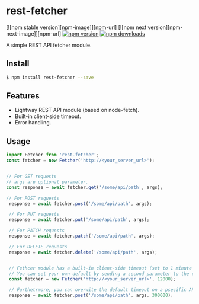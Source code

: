 
rest-fetcher
============

[![npm stable version][npm-image]][npm-url]
[![npm next version][npm-next-image]][npm-url]
[![npm version](https://img.shields.io/npm/v/rest-fetcher.svg?style=flat-square)](https://www.npmjs.com/package/rest-fetcher)
[![npm downloads](https://img.shields.io/npm/dm/rest-fetcher.svg?style=flat-square)](https://www.npmjs.com/package/rest-fetcher)

A simple REST API fetcher module.

## Install

```sh
$ npm install rest-fetcher --save
```

## Features

- Lightway REST API module (based on node-fetch).
- Built-in client-side timeout.
- Error handling.

## Usage
```javascript
import Fetcher from 'rest-fetcher';
const fetcher = new Fetcher('http://<your_server_url>');


// For GET requests
// args are optional parameter.
const response = await fetcher.get('/some/api/path', args);

// For POST requests
 response = await fetcher.post('/some/api/path', args);

 // For PUT requests
 response = await fetcher.put('/some/api/path', args);

 // For PATCH requests
 response = await fetcher.patch('/some/api/path', args);

 // For DELETE requests
 response = await fetcher.delete('/some/api/path', args);


 // Fethcer module has a built-in client-side timeout (set to 1 minute by default)
 // You can set your own default by sending a second parameter to the constructor:
 const fetcher = new Fetcher('http://<your_server_url>', 12000);

 // Furthetrmore, you can overwite the default timeout on a psecific API call:
 response = await fetcher.post('/some/api/path', args, 300000);


```